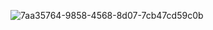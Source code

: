 
![7aa35764-9858-4568-8d07-7cb47cd59c0b](https://github.com/user-attachments/assets/bb248d04-077e-4739-b814-5345f76b4717)

